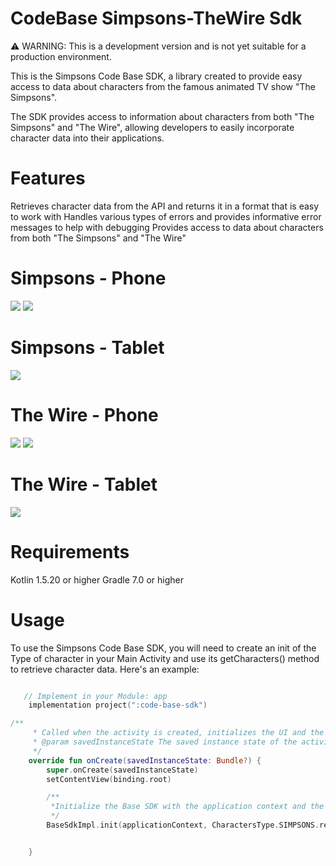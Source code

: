 # **CodeBase Simpsons-TheWire Sdk**

⚠️ WARNING: This is a development version and is not yet suitable for a production environment.

This is the Simpsons Code Base SDK, a library created to provide easy access to data about characters from the famous animated TV show "The Simpsons".

The SDK provides access to information about characters from both "The Simpsons" and "The Wire", allowing developers to easily incorporate character data into their applications.

# **Features**
Retrieves character data from the API and returns it in a format that is easy to work with
Handles various types of errors and provides informative error messages to help with debugging
Provides access to data about characters from both "The Simpsons" and "The Wire"

# Simpsons - Phone
![](https://github.com/chr1s4ng3l/CodeBaseSdk/blob/master/Simpsons1.png)
![](https://github.com/chr1s4ng3l/CodeBaseSdk/blob/master/apuphone.png)

# Simpsons - Tablet
![](https://github.com/chr1s4ng3l/CodeBaseSdk/blob/master/Lisatablet.png)

# The Wire - Phone
![](https://github.com/chr1s4ng3l/CodeBaseSdk/blob/master/Witrehome.png)
![](https://github.com/chr1s4ng3l/CodeBaseSdk/blob/master/wiredetails.png)

# The Wire - Tablet
![](https://github.com/chr1s4ng3l/CodeBaseSdk/blob/master/Wiretablet.png)


# **Requirements**
Kotlin 1.5.20 or higher
Gradle 7.0 or higher

# **Usage**
To use the Simpsons Code Base SDK, you will need to create an init of the Type of character in your Main Activity and use its getCharacters() method to retrieve character data.
Here's an example:


```kotlin

   // Implement in your Module: app 
    implementation project(":code-base-sdk")

/**
     * Called when the activity is created, initializes the UI and the Base SDK.
     * @param savedInstanceState The saved instance state of the activity.
     */
    override fun onCreate(savedInstanceState: Bundle?) {
        super.onCreate(savedInstanceState)
        setContentView(binding.root)

        /**
         *Initialize the Base SDK with the application context and the Simpsons character type
         */
        BaseSdkImpl.init(applicationContext, CharactersType.SIMPSONS.realValue)


    }


